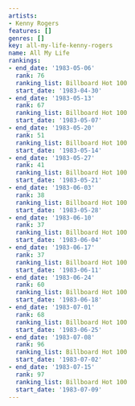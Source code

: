 ```yaml
---
artists:
- Kenny Rogers
features: []
genres: []
key: all-my-life-kenny-rogers
name: All My Life
rankings:
- end_date: '1983-05-06'
  rank: 76
  ranking_list: Billboard Hot 100
  start_date: '1983-04-30'
- end_date: '1983-05-13'
  rank: 67
  ranking_list: Billboard Hot 100
  start_date: '1983-05-07'
- end_date: '1983-05-20'
  rank: 51
  ranking_list: Billboard Hot 100
  start_date: '1983-05-14'
- end_date: '1983-05-27'
  rank: 41
  ranking_list: Billboard Hot 100
  start_date: '1983-05-21'
- end_date: '1983-06-03'
  rank: 38
  ranking_list: Billboard Hot 100
  start_date: '1983-05-28'
- end_date: '1983-06-10'
  rank: 37
  ranking_list: Billboard Hot 100
  start_date: '1983-06-04'
- end_date: '1983-06-17'
  rank: 37
  ranking_list: Billboard Hot 100
  start_date: '1983-06-11'
- end_date: '1983-06-24'
  rank: 60
  ranking_list: Billboard Hot 100
  start_date: '1983-06-18'
- end_date: '1983-07-01'
  rank: 68
  ranking_list: Billboard Hot 100
  start_date: '1983-06-25'
- end_date: '1983-07-08'
  rank: 96
  ranking_list: Billboard Hot 100
  start_date: '1983-07-02'
- end_date: '1983-07-15'
  rank: 97
  ranking_list: Billboard Hot 100
  start_date: '1983-07-09'
---
```


